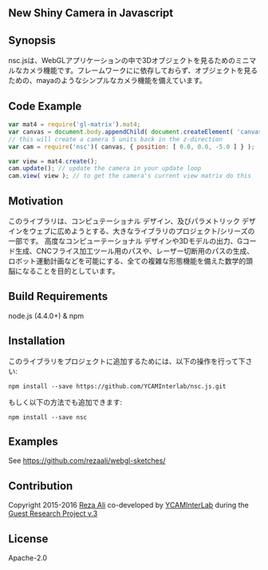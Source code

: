 ## New Shiny Camera in Javascript

## Synopsis
nsc.jsは、WebGLアプリケーションの中で3Dオブジェクトを見るためのミニマルなカメラ機能です。フレームワークにに依存しておらず、オブジェクトを見るための、mayaのようなシンプルなカメラ機能を備えています。

## Code Example
```js
var mat4 = require('gl-matrix').mat4;
var canvas = document.body.appendChild( document.createElement( 'canvas' ) );
// this will create a camera 5 units back in the z-direction
var cam = require('nsc')( canvas, { position: [ 0.0, 0.0, -5.0 ] } );

var view = mat4.create();
cam.update(); // update the camera in your update loop
cam.view( view ); // to get the camera's current view matrix do this
```

## Motivation
このライブラリは、コンピュテーショナル デザイン、及びパラメトリック デザインをウェブに広めようとする、大きなライブラリのプロジェクト/シリーズの一部です。
高度なコンピューテーショナル デザインや3Dモデルの出力、Gコード生成、CNCフライス加工ツール用のパスや、レーザー切断用のパスの生成、ロボット運動計画などを可能にする、全ての複雑な形態機能を備えた数学的頭脳になることを目的としています。

## Build Requirements
node.js (4.4.0+) & npm

## Installation
このライブラリをプロジェクトに追加するためには、以下の操作を行って下さい:
```
npm install --save https://github.com/YCAMInterlab/nsc.js.git
```

もしく以下の方法でも追加できます:
```
npm install --save nsc
```

## Examples
See https://github.com/rezaali/webgl-sketches/

## Contribution
Copyright 2015-2016 [Reza Ali](http://www.syedrezaali.com) co-developed by [YCAMInterLab](http://interlab.ycam.jp/en/) during the [Guest Research Project v.3](http://interlab.ycam.jp/en/projects/guestresearch/vol3)

## License
Apache-2.0
